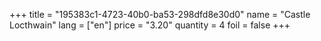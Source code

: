 +++
title = "195383c1-4723-40b0-ba53-298dfd8e30d0"
name = "Castle Locthwain"
lang = ["en"]
price = "3.20"
quantity = 4
foil = false
+++
